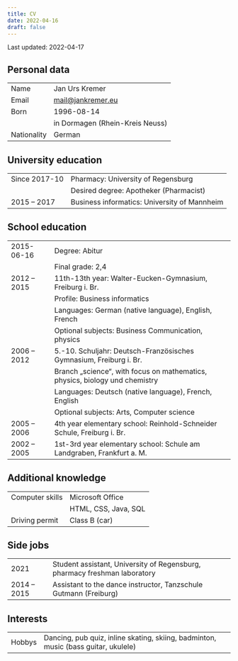 ```yaml
---
title: CV
date: 2022-04-16
draft: false
---
```

Last updated: 2022-04-17

## Personal data

|||
|---|---|
|Name|Jan Urs Kremer|
|Email|[mail@jankremer.eu](mailto:mail@jankremer.eu)|
|Born|1996-08-14|
||in Dormagen (Rhein-Kreis Neuss)|
|Nationality|German|

## University education

|||
|---|---|
|Since 2017-10|Pharmacy: University of Regensburg|
||Desired degree: Apotheker (Pharmacist)|
|2015 – 2017|Business informatics: University of Mannheim|

## School education

|||
|---|---|
|2015-06-16|Degree: Abitur|
||Final grade: 2,4|
|2012 – 2015|11th-13th year: Walter-Eucken-Gymnasium, Freiburg i. Br.|
||Profile: Business informatics|
||Languages: German (native language), English, French|
||Optional subjects: Business Communication, physics|
|2006 – 2012|5.-10. Schuljahr: Deutsch-Französisches Gymnasium, Freiburg i. Br.|
||Branch „science“, with focus on mathematics, physics, biology und chemistry|
||Languages: Deutsch (native language), French, English|
||Optional subjects: Arts, Computer science|
|2005 – 2006|4th year elementary school: Reinhold-Schneider Schule, Freiburg i. Br.|
|2002 – 2005|1st-3rd year elementary school: Schule am Landgraben, Frankfurt a. M.|

## Additional knowledge

|||
|---|---|
|Computer skills|Microsoft Office|
||HTML, CSS, Java, SQL|
|Driving permit|Class B (car)|

## Side jobs

|||
|---|---|
|2021|Student assistant, University of Regensburg, pharmacy freshman laboratory|
|2014 – 2015|Assistant to the dance instructor, Tanzschule Gutmann (Freiburg)|

## Interests

|||
|---|---|
|Hobbys|Dancing, pub quiz, inline skating, skiing, badminton, music (bass guitar, ukulele)|
